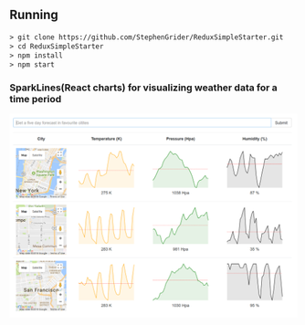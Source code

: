 ## Running

```
> git clone https://github.com/StephenGrider/ReduxSimpleStarter.git
> cd ReduxSimpleStarter
> npm install
> npm start
```
### SparkLines(React charts) for visualizing weather data for a time period

![alt text](Capture.PNG)

